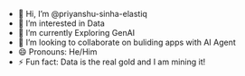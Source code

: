 - 👋 Hi, I’m @priyanshu-sinha-elastiq
- 👀 I’m interested in Data
- 🌱 I’m currently Exploring GenAI 
- 💞️ I’m looking to collaborate on buliding apps with AI Agent
- 😄 Pronouns: He/Him
- ⚡ Fun fact: Data is the real gold and I am mining it!

<!---
priyanshu-sinha-elastiq/priyanshu-sinha-elastiq is a ✨ special ✨ repository because its `README.md` (this file) appears on your GitHub profile.
You can click the Preview link to take a look at your changes.
--->
